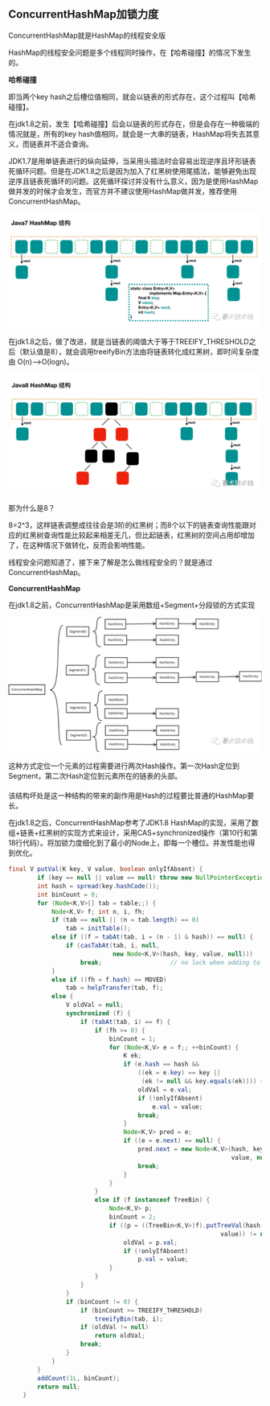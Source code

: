## ConcurrentHashMap加锁力度

ConcurrentHashMap就是HashMap的线程安全版

HashMap的线程安全问题是多个线程同时操作，在【哈希碰撞】的情况下发生的。



**哈希碰撞**

即当两个key hash之后槽位值相同，就会以链表的形式存在，这个过程叫【哈希碰撞】。

在jdk1.8之前，发生【哈希碰撞】后会以链表的形式存在，但是会存在一种极端的情况就是，所有的key hash值相同，就会是一大串的链表，HashMap将失去其意义，而链表并不适合查询。



JDK1.7是用单链表进行的纵向延伸，当采用头插法时会容易出现逆序且环形链表死循环问题。但是在JDK1.8之后是因为加入了红黑树使用尾插法，能够避免出现逆序且链表死循环的问题。这死循环探讨并没有什么意义，因为是使用HashMap做并发的时候才会发生，而官方并不建议使用HashMap做并发，推荐使用ConcurrentHashMap。



![java7HashMap](../images/java7HashMap.png)



在jdk1.8之后，做了改进，就是当链表的阈值大于等于TREEIFY_THRESHOLD之后（默认值是8），就会调用treeifyBin方法由将链表转化成红黑树，即时间复杂度由 O(n)——>O(logn)。

![java8HashMap](../images/java8HashMap.png)

那为什么是8？

8=2^3，这样链表调整成往往会是3阶的红黑树；而8个以下的链表查询性能跟对应的红黑树查询性能比较起来相差无几，但比起链表，红黑树的空间占用却增加了，在这种情况下做转化，反而会影响性能。



线程安全问题知道了，接下来了解是怎么做线程安全的？就是通过ConcurrentHashMap。



**ConcurrentHashMap**

在jdk1.8之前，ConcurrentHashMap是采用数组+Segment+分段锁的方式实现

![comsurrentHashMapSegment](../images/comsurrentHashMapSegment.png)

这种方式定位一个元素的过程需要进行两次Hash操作。第一次Hash定位到Segment，第二次Hash定位到元素所在的链表的头部。

#### 

该结构坏处是这一种结构的带来的副作用是Hash的过程要比普通的HashMap要长。



在jdk1.8之后，ConcurrentHashMap参考了JDK1.8 HashMap的实现，采用了数组+链表+红黑树的实现方式来设计，采用CAS+synchronized操作（第10行和第18行代码）。将加锁力度细化到了最小的Node上，即每一个槽位。并发性能也得到优化。

```java
final V putVal(K key, V value, boolean onlyIfAbsent) {
        if (key == null || value == null) throw new NullPointerException();
        int hash = spread(key.hashCode());
        int binCount = 0;
        for (Node<K,V>[] tab = table;;) {
            Node<K,V> f; int n, i, fh;
            if (tab == null || (n = tab.length) == 0)
                tab = initTable();
            else if ((f = tabAt(tab, i = (n - 1) & hash)) == null) {
                if (casTabAt(tab, i, null,
                             new Node<K,V>(hash, key, value, null)))
                    break;                   // no lock when adding to empty bin
            }
            else if ((fh = f.hash) == MOVED)
                tab = helpTransfer(tab, f);
            else {
                V oldVal = null;
                synchronized (f) {
                    if (tabAt(tab, i) == f) {
                        if (fh >= 0) {
                            binCount = 1;
                            for (Node<K,V> e = f;; ++binCount) {
                                K ek;
                                if (e.hash == hash &&
                                    ((ek = e.key) == key ||
                                     (ek != null && key.equals(ek)))) {
                                    oldVal = e.val;
                                    if (!onlyIfAbsent)
                                        e.val = value;
                                    break;
                                }
                                Node<K,V> pred = e;
                                if ((e = e.next) == null) {
                                    pred.next = new Node<K,V>(hash, key,
                                                              value, null);
                                    break;
                                }
                            }
                        }
                        else if (f instanceof TreeBin) {
                            Node<K,V> p;
                            binCount = 2;
                            if ((p = ((TreeBin<K,V>)f).putTreeVal(hash, key,
                                                           value)) != null) {
                                oldVal = p.val;
                                if (!onlyIfAbsent)
                                    p.val = value;
                            }
                        }
                    }
                }
                if (binCount != 0) {
                    if (binCount >= TREEIFY_THRESHOLD)
                        treeifyBin(tab, i);
                    if (oldVal != null)
                        return oldVal;
                    break;
                }
            }
        }
        addCount(1L, binCount);
        return null;
    }
```

